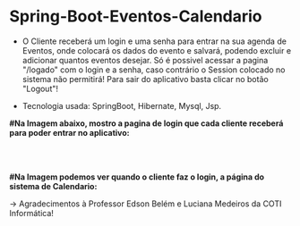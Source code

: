 # Spring-Boot-Eventos-Calendario

- O Cliente receberá um login e uma senha para entrar na sua agenda de Eventos, onde colocará os dados do evento e salvará, podendo excluir e adicionar quantos eventos desejar. Só é possivel acessar a pagina "/logado" com o login e a senha, caso contrário o Session colocado no sistema não permitirá! Para sair do aplicativo basta clicar no botão "Logout"!

- Tecnologia usada: SpringBoot, Hibernate, Mysql, Jsp.


<b>#Na Imagem abaixo, mostro a pagina de login que cada cliente receberá para poder entrar no aplicativo:</b>
<img src=""/>

<br/>
<br/>

<b> #Na Imagem podemos ver quando o cliente faz o login, a página do sistema de Calendario:</b>
<img src=""/>


-> Agradecimentos à Professor Edson Belém e Luciana Medeiros da COTI Informática!



